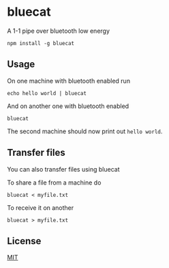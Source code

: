 # bluecat

A 1-1 pipe over bluetooth low energy

```
npm install -g bluecat
```

## Usage

On one machine with bluetooth enabled run

```
echo hello world | bluecat
```

And on another one with bluetooth enabled

```
bluecat
```

The second machine should now print out `hello world`.

## Transfer files

You can also transfer files using bluecat

To share a file from a machine do

```
bluecat < myfile.txt
```

To receive it on another

```
bluecat > myfile.txt
```

## License

[MIT](LICENSE)
